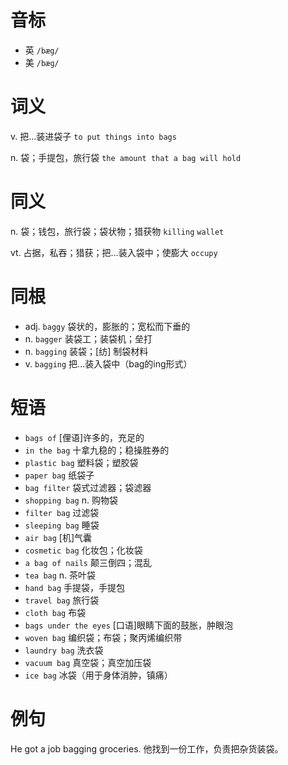 # 音标

- 英 `/bæg/`
- 美 `/bæɡ/`

# 词义

v. 把…装进袋子
`to put things into bags`

n. 袋；手提包，旅行袋
`the amount that a bag will hold`

# 同义

n. 袋；钱包，旅行袋；袋状物；猎获物
`killing` `wallet`

vt. 占据，私吞；猎获；把…装入袋中；使膨大
`occupy`

# 同根

- adj. `baggy` 袋状的，膨胀的；宽松而下垂的
- n. `bagger` 装袋工；装袋机；垒打
- n. `bagging` 装袋；[纺] 制袋材料
- v. `bagging` 把…装入袋中（bag的ing形式）

# 短语

- `bags of` [俚语]许多的，充足的
- `in the bag` 十拿九稳的；稳操胜券的
- `plastic bag` 塑料袋；塑胶袋
- `paper bag` 纸袋子
- `bag filter` 袋式过滤器；袋滤器
- `shopping bag` n. 购物袋
- `filter bag` 过滤袋
- `sleeping bag` 睡袋
- `air bag` [机]气囊
- `cosmetic bag` 化妆包；化妆袋
- `a bag of nails` 颠三倒四；混乱
- `tea bag` n. 茶叶袋
- `hand bag` 手提袋，手提包
- `travel bag` 旅行袋
- `cloth bag` 布袋
- `bags under the eyes` [口语]眼睛下面的鼓胀，肿眼泡
- `woven bag` 编织袋；布袋；聚丙烯编织带
- `laundry bag` 洗衣袋
- `vacuum bag` 真空袋；真空加压袋
- `ice bag` 冰袋（用于身体消肿，镇痛）

# 例句

He got a job bagging groceries.
他找到一份工作，负责把杂货装袋。


